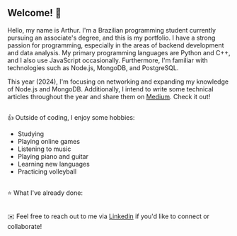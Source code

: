 <h2>Welcome!  👋</h2>

Hello, my name is Arthur. I'm a Brazilian programming student currently pursuing an associate's degree, and this is my portfolio. I have a strong passion for programming, especially in the areas of backend development and data analysis. My primary programming languages are Python and C++, and I also use JavaScript occasionally. Furthermore, I'm familiar with technologies such as Node.js, MongoDB, and PostgreSQL.

This year (2024), I'm focusing on networking and expanding my knowledge of Node.js and MongoDB. Additionally, I intend to write some technical articles throughout the year and share them on [Medium](https://medium.com/@arthurvinice). Check it out!

##

👍 Outside of coding, I enjoy some hobbies:

* Studying
* Playing online games
* Listening to music
* Playing piano and guitar
* Learning new languages
* Practicing volleyball

##

⭐ What I've already done:

##

✉️ Feel free to reach out to me via [Linkedin](https://www.linkedin.com/in/arthurfmacedo/) if you'd like to connect or collaborate!

